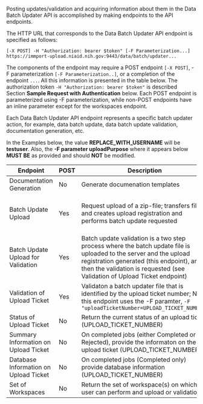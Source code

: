Posting updates/validation and acquiring information about them in the Data
Batch Updater API is accomplished by making endpoints to the API endpoints.

The HTTP URL that corresponds to the Data Batch Updater API endpoint is
specified as follows:

``` shell
[-X POST] -H "Authorization: bearer $token" [-F Parameterization...] https://immport-upload.niaid.nih.gov:9443/data/batch/updater...
```

The components of the endpoint may require a POST endpoint `[-X POST]`,
-F parameterization `[-F Parameterization..]`, or a completion of the endpoint
`...`.  All this information is presented in the table below. The authorization
token `-H "Authorization: bearer $token"` is described Section **Sample Request
with Authentication** below.  Each POST endpoint is parameterized using -F
parameterization, while non-POST endpoints have an inline parameter except for
the workspaces endpoint.

Each Data Batch Updater API endpoint represents a specific batch updater action,
for example, data batch update, data batch update validation, documentation
generation, etc.

In the Examples below, the value **REPLACE_WITH_USERNAME** will be **testuser**.
Also, the **-F parameter uploadPurpose** where it appears below **MUST BE** as
provided and should **NOT** be modified.

| Endpoint      | POST | Description | HTTP URL     | -F Parameterization |
|---------------|------|-------------| -------------|---------------------|
| Documentation Generation | No | Generate documenation templates | https://immport-upload.niaid.nih.gov:9443/data/batch/updater/documentation/templates | |
| Batch Update Upload | Yes | Request upload of a zip-file; transfers file and creates upload registration and performs batch update requested | https://immport-upload.niaid.nih.gov:9443/data/batch/updater | -F "workspaceId=WORKSPACE_ID" -F "packageName=" -F "uploadNotes=UPLOAD_NOTES" -F "uploadPurpose=batchUpdateUpload" -F "serverName=SERVER_NAME" -F "file=@UPLOAD_BATCH_UPDATER_FILE_PATH_ON_CLIENT" |
| Batch Update Upload for Validation | Yes | Batch update validation is a two step process where the batch update file is uploaded to the server and the upload registration generated (this endpoint), and then the validation is requested (see Validation of Upload Ticket endpoint) | https://immport-upload.niaid.nih.gov:9443/data/batch/updater | -F "workspaceId=WORKSPACE_ID" -F "packageName=" -F "uploadNotes=UPLOAD_NOTES" -F "uploadPurpose=batchUpdateValidate" -F "serverName=SERVER_NAME" -F "file=@UPLOAD_BATCH_UPDATER_FILE_PATH_ON_CLIENT" |
|Validation of Upload Ticket | Yes | Validaton a batch updater file that is identified by the upload ticket number; Note this endpoint uses the -F paramter, `-F "uploadTicketNumber=UPLOAD_TICKET_NUMBER"` | https://immport-upload.niaid.nih.gov:9443/data/batch/updater/validation | -F "uploadTicketNumber=UPLOAD_TICKET_NUMBER" |
| Status of Upload Ticket | No | Return the current status of an upload ticket (UPLOAD_TICKET_NUMBER) | https://immport-upload.niaid.nih.gov:9443/data/batch/updater/registration/UPLOAD_TICKET_NUMBER/status | |
| Summary Information on Upload Ticket | No | On completed jobs (either Completed or Rejected), provide the informaton on the upload ticket (UPLOAD_TICKET_NUMBER) | https://immport-upload.niaid.nih.gov:9443/data/batch/updater/registration/UPLOAD_TICKET_NUMBER/summary | |
| Database Information on Upload Ticket | No | On completed jobs (Completed only) provide database information (UPLOAD_TICKET_NUMBER) | https://immport-upload.niaid.nih.gov:9443/data/batch/updater/registration/UPLOAD_TICKET_NUMBER/database | |
| Set of Workspaces | No | Return the set of workspace(s) on which a user can perform and upload or validation | https://immport-upload.niaid.nih.gov:9443/workspaces | |
